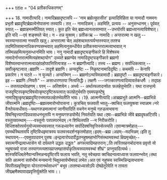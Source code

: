 +++
title = "04 प्रतीकाधिकरणम्"

+++
18. नामादीत्यादि। नामादिब्रह्मदृष्टावपि -- 'नाम ब्रह्मेत्युपासीत' इत्यादिविहिता या नामादौ नाममनः प्रभृतौ ब्रह्मदृष्टिर्ब्रह्मत्वेनोपासना तस्यापि। तत् -- नामादिकम्। अहमिति, प्रत्ययः -- अनुसन्धानम्। पूर्ववत् स्यात् -- ब्रह्माहमस्मीतिवत् स्यात्। कुत इति चेत् ब्रह्मध्यानत्वसाम्यात् --उभयोरपि ब्रह्मध्यानत्वाविशेषात्। इति यदि --एवं शङ्क्यते चेत्। न - तन्न युक्तम्। प्रतीकःऋ -- नामादिः। अन्तरात्मा न खलु -- स्वस्यान्तरात्मा नभवति खलु। अन्तरात्मा चेत् अहंशब्दस्तत्पर्यन्तस्स्यात् ततश्च तदमितिसामानाधिकरण्यसम्भवात् अहमित्यनुसन्धीयेत प्रतीकस्यान्तरात्मत्वाभावात् न तस्मिन्नहमित्यनुसन्धानमिति भावः। ननु नामादौ ब्रह्मदृष्ट्यङ्गीकारे हि विशेषस्य नामादेर्नान्तरात्ममित्यहंशब्दायोग" उच्यते ब्रह्मण्येव नामादिदृष्ट्यङ्गीकारे ब्रह्मणो विशेष्यस्यान्तरात्मत्वादहंग्रहोपपत्तिरित्यत्राह -- न ब्रह्मणीत्यादि। तस्य -- ब्रह्मणः। सर्वाधिकत्वात् -- सर्वोत्कृष्टत्वात्।ब्रह्मणि -- तादृशे ब्रह्मणि। अन्यदृष्टिः -- निकृष्टनामादिदृष्टिः। कथमपि -- केनापि प्रकारेण। न घटते -- न युज्यते। अन्यस्मिन् --- ब्रह्मणोऽन्यस्मिन्नामादौ। ब्रह्मदृष्टौ -- ब्रह्मदृष्ट्यङ्गीकारे। इह -- ब्रह्मणि।नियतैः" -- असाधारणतया नित्यसिद्धैः। लक्षणैः ---जगत्कारणत्वादिव्यावर्तकधर्मैः । तद्ग्रहः -- तत्तत्पदार्थग्रहणम्। परम् -- अतिशयेन। अर्थ्यः -- अर्थात्फलादनपेतः फलहेतुर्भवति। यथा राजभृत्ये राजदृष्टिरपकृष्टविषयोत्कृष्टदृष्टिरूपत्वात् फलहेतुर्भवति एवमपकृष्टेषु नामादिषूत्कृष्टब्रह्मदृष्टिरभमतफलहेतर्भवतीति भावः।।19. आत्मनीत्यादि।आब्रह्मभूते आत्मनि--ब्रह्मभिन्ने जीवात्मनि।ब्रह्मदृष्टिः--ब्रह्मत्वमारोप्योपासना। कुत्रचित् फलवती भवतु--क्वचित् फलयुक्त्वा स्यान्नाम।नरे वैनतेयत्वधीवत्--यथागरुडमात्मानां जानीयादिति वचनेन मनुष्ये गरु़डत्वभावना विषनिवृत्त्यागदिफवसाधनभूतापि न मनुष्यगरुडयोर्भेदं निवर्तयति यथा।एषा--ब्रह्मभिन्ने जीवे ब्रह्मदृषअटिरपि।वस्तुव्यवस्थाम्----वस्तुनोः परपस्परभेदम्।न शिथिलयति --न निरीकरोति।विधिशक्तेरपर्यनुयोज्यस्वभावत्त्वात् गरूडध्यानेन सर्पादिवषनिवृत्तिस्सेत्स्यति।एवान्मात्रमोहात्---एवमर्थस्थितावपि तृष्टिविधइमात्रस्य फलवत्त्वदर्शनकृतमोहात्।इदम्--ब्रह्म।अहम्--मदभिन्नम्।इति तु स्थापयन्---एवमुपपादयन् पुरुषः।इन्द्रत्वारोपदर्पोद्धतनहुषमहाभोगिसंस्थामवस्थां क्षिप्रमृच्छेत्--स्वात्मनीन्द्रत्वाध्यासेन यो दर्पस्तने उद्धतः उद्धृतः" अगस्त्यादिमहत्तरान््रति त्वरितवहनचोदनाय प्रवृत्तो यो नहुषाख्यो राजा तस्यागस्त्यशापप्राप्तमहासर्पाकृतित्वरूपामवस्थां शीघ्रं" प्राप्नुयादित्यर्थः।शास्त्रविधिबलेनैवान्यस्मिन्नन्यदृष्टिरपि फलाय भवति, नतु स्वेच्छया क्वचिदन्यत्वाध्यास फलवान्भवेत्।तथा सति आत्मनां सार्वभौमं मन्यमानो भिक्षुस्सार्वभौमपदं लभेत।अत एवं नहुष्स्य स्वस्मिन्निन्द्रत्वभावना विपरीतप्रवृत्तिद्वारा घोरतरानर्थसाधनं" बभूव।ततश्चाध्यासोऽपि दोषहेतुरेवेति न तावता जीवब्र्हमैक्यावादप्रवृत्तिर्युक्तेति भावः।।